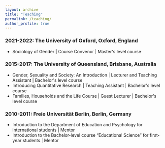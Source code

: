 ```yaml
---
layout: archive
title: "Teaching"
permalink: /teaching/
author_profile: true
---
```



### 2021-2022: The University of Oxford, Oxford, England
* Sociology of Gender \| Course Convenor \| Master's level course

### 2015-2017: The University of Queensland, Brisbane, Australia
* Gender, Sexuality and Society: An Introduction \| Lecturer and Teaching Assistant \| Bachelor's level course
* Introducing Quantitative Research \| Teaching Assistant \| Bachelor's level course
* Families, Households and the Life Course \| Guest Lecturer \| Bachelor's level course 

### 2010-2011: Freie Universität Berlin, Berlin, Germany
* Introduction to the Department of Education and Psychology for international students \| Mentor 
* Introduction to the Bachelor-level course “Educational Science” for first-year students \| Mentor